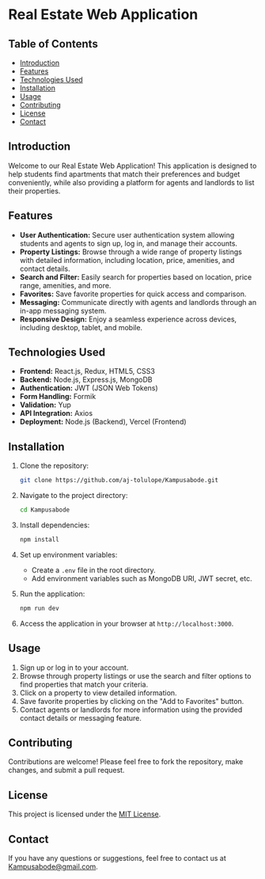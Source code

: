 # Real Estate Web Application

## Table of Contents

- [Introduction](#introduction)
- [Features](#features)
- [Technologies Used](#technologies-used)
- [Installation](#installation)
- [Usage](#usage)
- [Contributing](#contributing)
- [License](#license)
- [Contact](#contact)

## Introduction

Welcome to our Real Estate Web Application! This application is designed to help students find apartments that match their preferences and budget conveniently, while also providing a platform for agents and landlords to list their properties.

## Features

- **User Authentication:** Secure user authentication system allowing students and agents to sign up, log in, and manage their accounts.
- **Property Listings:** Browse through a wide range of property listings with detailed information, including location, price, amenities, and contact details.
- **Search and Filter:** Easily search for properties based on location, price range, amenities, and more.
- **Favorites:** Save favorite properties for quick access and comparison.
- **Messaging:** Communicate directly with agents and landlords through an in-app messaging system.
- **Responsive Design:** Enjoy a seamless experience across devices, including desktop, tablet, and mobile.

## Technologies Used

- **Frontend:** React.js, Redux, HTML5, CSS3
- **Backend:** Node.js, Express.js, MongoDB
- **Authentication:** JWT (JSON Web Tokens)
- **Form Handling:** Formik
- **Validation:** Yup
- **API Integration:** Axios
- **Deployment:** Node.js (Backend), Vercel (Frontend)

## Installation

1. Clone the repository:

   ```bash
   git clone https://github.com/aj-tolulope/Kampusabode.git
   ```

2. Navigate to the project directory:

   ```bash
   cd Kampusabode
   ```

3. Install dependencies:

   ```bash
   npm install
   ```

4. Set up environment variables:

   - Create a `.env` file in the root directory.
   - Add environment variables such as MongoDB URI, JWT secret, etc.

5. Run the application:

   ```bash
   npm run dev
   ```

6. Access the application in your browser at `http://localhost:3000`.

## Usage

1. Sign up or log in to your account.
2. Browse through property listings or use the search and filter options to find properties that match your criteria.
3. Click on a property to view detailed information.
4. Save favorite properties by clicking on the "Add to Favorites" button.
5. Contact agents or landlords for more information using the provided contact details or messaging feature.

## Contributing

Contributions are welcome! Please feel free to fork the repository, make changes, and submit a pull request.

## License

This project is licensed under the [MIT License](LICENSE).

## Contact

If you have any questions or suggestions, feel free to contact us at [Kampusabode@gmail.com](mailto:Kampusabode@gmail.com).
